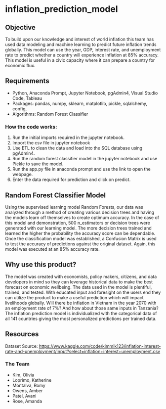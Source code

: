 # inflation_prediction_model

## Objective	

To build upon our knowledge and interest of world inflation this team has used data modeling and machine learning to predict future inflation trends globally. This model can use the year, GDP, interest rate, and unemployment rate to predict whether a country will experience inflation at 85% accuracy. This model is useful in a civic capacity where it can prepare a country for economic flux. 

## Requirements

* Python, Anaconda Prompt, Jupyter Notebook, pgAdmin4, Visual Studio Code, Tableau
* Packages: pandas, numpy, sklearn, matplotlib, pickle, sqlalchemy, config, 
* Algorithms: Random Forest Classifier

### How the code works:
1.	Run the initial imports required in the jupyter notebook. 
2. 	Import the csv file in jupyter notebook
3.	Use ETL to clean the data and load into the SQL database using pgAdmin4.
4.	Run the random forest classifier model in the jupyter notebook and use Pickle to save the model.
5.	Run the app.py file in anaconda prompt and use the link to open the webpage.
6.	Enter the data required for prediction and click on predict. 

## Random Forest Classifier Model 

Using the supervised learning model Random Forests, our data was analyzed through a method of creating various decision trees and having the models learn off themselves to create optimum accuracy. In the case of this model and demonstration, 500 n_estimators or decision trees were generated with our learning model. The more decision trees trained and learned the higher the probability the accuracy score can be dependable. Once the classification model was established, a Confusion Matrix is used to test the accuracy of predictions against the original dataset. Again, this model was executed at an 85% accuracy rate.

## Why use this product?

The model was created with economists, policy makers, citizens, and data developers in mind so they can leverage historical data to make the best forecast on economic wellbeing. The data used in the model is plentiful, trained, and tested. With educated input and foresight on the users end they can utilize the product to make a useful prediction which will impact livelihoods globally. Will there be inflation in Vietnam in the year 2070 with an employment rate of 7%? And how about those same inputs in Tanzania? The inflation prediction model is individualized with the categorical data of all 141 countries giving the most personalized predictions per trained data. 

## Resources 

Dataset Source: https://www.kaggle.com/code/kimmik123/inflation-interest-rate-and-unemployment/input?select=inflation+interest+unemployment.csv

### The Team
* Kim, Olivia
* Loprimo, Katherine
* Montalva, Romy
* Owens, Amber
* Patel, Avani
* Rose, Amanda
